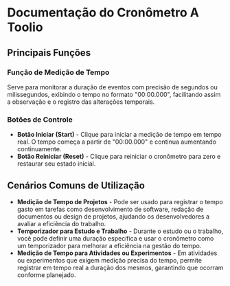 # Documentação do Cronômetro A Toolio

## Principais Funções

### Função de Medição de Tempo

Serve para monitorar a duração de eventos com precisão de segundos ou milissegundos, exibindo o tempo no formato "00:00.000", facilitando assim a observação e o registro das alterações temporais.

### Botões de Controle

- **Botão Iniciar (Start)** - Clique para iniciar a medição de tempo em tempo real. O tempo começa a partir de "00:00.000" e continua aumentando continuamente.
- **Botão Reiniciar (Reset)** - Clique para reiniciar o cronômetro para zero e restaurar seu estado inicial.

## Cenários Comuns de Utilização

- **Medição de Tempo de Projetos** - Pode ser usado para registrar o tempo gasto em tarefas como desenvolvimento de software, redação de documentos ou design de projetos, ajudando os desenvolvedores a avaliar a eficiência do trabalho.
- **Temporizador para Estudo e Trabalho** - Durante o estudo ou o trabalho, você pode definir uma duração específica e usar o cronômetro como um temporizador para melhorar a eficiência na gestão do tempo.
- **Medição de Tempo para Atividades ou Experimentos** - Em atividades ou experimentos que exigem medição precisa do tempo, permite registrar em tempo real a duração dos mesmos, garantindo que ocorram conforme planejado.